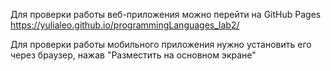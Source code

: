 Для проверки работы веб-приложения можно перейти на GitHub Pages
https://yulialeo.github.io/programmingLanguages_lab2/

Для проверки работы мобильного приложения нужно установить его через браузер, нажав "Разместить на основном экране"